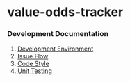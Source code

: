 # value-odds-tracker

### Development Documentation
1. [Development Environment](documentation/development-environment.md)
1. [Issue Flow](documentation/issue-flow.md)
1. [Code Style](documentation/code-style.md)
1. [Unit Testing](documentation/unit-testing.md)

